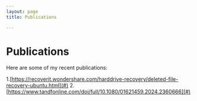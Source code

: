 ```yaml
---
layout: page
title: Publications

---
```


# Publications

Here are some of my recent publications:

1.[https://recoverit.wondershare.com/harddrive-recovery/deleted-file-recovery-ubuntu.html](#)
2.[https://www.tandfonline.com/doi/full/10.1080/01621459.2024.2360666](#)

